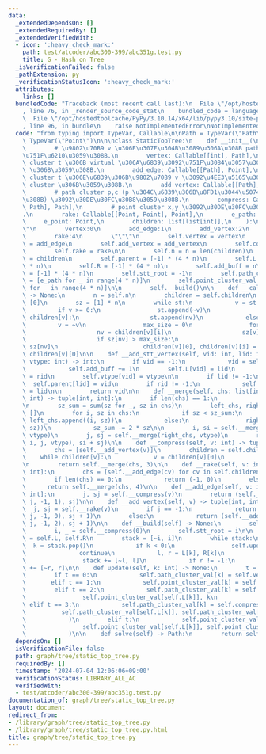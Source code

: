 ```yaml
---
data:
  _extendedDependsOn: []
  _extendedRequiredBy: []
  _extendedVerifiedWith:
  - icon: ':heavy_check_mark:'
    path: test/atcoder/abc300-399/abc351g.test.py
    title: G - Hash on Tree
  _isVerificationFailed: false
  _pathExtension: py
  _verificationStatusIcon: ':heavy_check_mark:'
  attributes:
    links: []
  bundledCode: "Traceback (most recent call last):\n  File \"/opt/hostedtoolcache/PyPy/3.10.14/x64/lib/pypy3.10/site-packages/onlinejudge_verify/documentation/build.py\"\
    , line 76, in _render_source_code_stat\n    bundled_code = language.bundle(\n\
    \  File \"/opt/hostedtoolcache/PyPy/3.10.14/x64/lib/pypy3.10/site-packages/onlinejudge_verify/languages/python.py\"\
    , line 96, in bundle\n    raise NotImplementedError\nNotImplementedError\n"
  code: "from typing import TypeVar, Callable\n\nPath = TypeVar(\"Path\")\nPoint =\
    \ TypeVar(\"Point\")\n\n\nclass StaticTopTree:\n    def __init__(\n        self,\n\
    \        # \u9802\u70B9 v \u306E\u307F\u304B\u3089\u306A\u308B path cluster \u3092\
    \u751F\u6210\u3059\u308B.\n        vertex: Callable[[int], Path],\n        # path\
    \ cluster t \u306B virtual \u306A\u6839\u3092\u751F\u3084\u3057\u3066 point cluster\
    \ \u306B\u3059\u308B.\n        add_edge: Callable[[Path], Point],\n        # point\
    \ cluster t \u306E\u6839\u306B\u9802\u70B9 v \u3092\u4EE3\u5165\u3057\u3066 path\
    \ cluster \u306B\u3059\u308B.\n        add_vertex: Callable[[Path], Point],\n\
    \        # path cluster p,c (p \u304C\u6839\u306B\u8FD1\u3044\u5074\u306B\u3042\
    \u308B) \u3092\u30DE\u30FC\u30B8\u3059\u308B.\n        compress: Callable[[Path,\
    \ Path], Path],\n        # point cluster x,y \u3092\u30DE\u30FC\u30B8\u3059\u308B\
    .\n        rake: Callable[[Point, Point], Point],\n        e_path: Path,\n   \
    \     e_point: Point,\n        children: list[list[int]],\n    ):\n        \"\"\
    \"\n        vertex:0\n        add_edge:1\n        add_vertex:2\n        compress:3\n\
    \        rake:4\n        \"\"\"\n        self.vertex = vertex\n        self.add_edge\
    \ = add_edge\n        self.add_vertex = add_vertex\n        self.compress = compress\n\
    \        self.rake = rake\n\n        self.n = n = len(children)\n        self.children\
    \ = children\n        self.parent = [-1] * (4 * n)\n        self.L = [-1] * (4\
    \ * n)\n        self.R = [-1] * (4 * n)\n        self.add_buff = n\n        self.vtype\
    \ = [-1] * (4 * n)\n        self.stt_root = -1\n        self.path_cluster_val\
    \ = [e_path for _ in range(4 * n)]\n        self.point_cluster_val = [e_point\
    \ for _ in range(4 * n)]\n\n        self.__build()\n\n    def __calc_heavy_edge(self)\
    \ -> None:\n        n = self.n\n        children = self.children\n        st =\
    \ [0]\n        sz = [1] * n\n        while st:\n            v = st.pop()\n   \
    \         if v >= 0:\n                st.append(~v)\n                for nv in\
    \ children[v]:\n                    st.append(nv)\n            else:\n       \
    \         v = ~v\n                max_size = 0\n                for i in range(len(children[v])):\n\
    \                    nv = children[v][i]\n                    sz[v] += sz[nv]\n\
    \                    if sz[nv] > max_size:\n                        max_size =\
    \ sz[nv]\n                        children[v][0], children[v][i] = children[v][i],\
    \ children[v][0]\n\n    def __add_stt_vertex(self, vid: int, lid: int, rid: int,\
    \ vtype: int) -> int:\n        if vid == -1:\n            vid = self.add_buff\n\
    \            self.add_buff += 1\n        self.L[vid] = lid\n        self.R[vid]\
    \ = rid\n        self.vtype[vid] = vtype\n\n        if lid != -1:\n          \
    \  self.parent[lid] = vid\n        if rid != -1:\n            self.parent[rid]\
    \ = lid\n\n        return vid\n\n    def __merge(self, chs: list[int], vtype:\
    \ int) -> tuple[int, int]:\n        if len(chs) == 1:\n            return chs[0]\n\
    \n        sz_sum = sum(sz for _, sz in chs)\n        left_chs, right_chs = [],\
    \ []\n        for i, sz in chs:\n            if sz < sz_sum:\n               \
    \ left_chs.append((i, sz))\n            else:\n                right_chs.append((i,\
    \ sz))\n            sz_sum -= 2 * sz\n\n        i, si = self.__merge(left_chs,\
    \ vtype)\n        j, sj = self.__merge(right_chs, vtype)\n        return (self.__add_stt_vertex(-1,\
    \ i, j, vtype), si + sj)\n\n    def __compress(self, v: int) -> tuple[int, int]:\n\
    \        chs = [self.__add_vertex(v)]\n        children = self.children\n    \
    \    while children[v]:\n            v = children[v][0]\n            chs.append(self.__add_vertex(v))\n\
    \n        return self.__merge(chs, 3)\n\n    def __rake(self, v: int) -> tuple[int,\
    \ int]:\n        chs = [self.__add_edge(cv) for cv in self.children[v][1:]]\n\
    \        if len(chs) == 0:\n            return (-1, 0)\n        else:\n      \
    \      return self.__merge(chs, 4)\n\n    def __add_edge(self, v: int) -> tuple[int,\
    \ int]:\n        j, sj = self.__compress(v)\n        return (self.__add_stt_vertex(-1,\
    \ j, -1, 1), sj)\n\n    def __add_vertex(self, v) -> tuple[int, int]:\n      \
    \  j, sj = self.__rake(v)\n        if j == -1:\n            return (self.__add_stt_vertex(v,\
    \ j, -1, 0), sj + 1)\n        else:\n            return (self.__add_stt_vertex(v,\
    \ j, -1, 2), sj + 1)\n\n    def __build(self) -> None:\n        self.__calc_heavy_edge()\n\
    \        i, _ = self.__compress(0)\n        self.stt_root = i\n\n        L, R\
    \ = self.L, self.R\n        stack = [~i, i]\n        while stack:\n          \
    \  k = stack.pop()\n            if k < 0:\n                self.update(~k)\n \
    \               continue\n            l, r = L[k], R[k]\n            if l != -1:\n\
    \                stack += [~l, l]\n            if r != -1:\n                stack\
    \ += [~r, r]\n\n    def update(self, k: int) -> None:\n        t = self.vtype[k]\n\
    \        if t == 0:\n            self.path_cluster_val[k] = self.vertex(k)\n \
    \       elif t == 1:\n            self.point_cluster_val[k] = self.add_edge(self.path_cluster_val[self.L[k]])\n\
    \        elif t == 2:\n            self.path_cluster_val[k] = self.add_vertex(\n\
    \                self.point_cluster_val[self.L[k]], k\n            )\n       \
    \ elif t == 3:\n            self.path_cluster_val[k] = self.compress(\n      \
    \          self.path_cluster_val[self.L[k]], self.path_cluster_val[self.R[k]]\n\
    \            )\n        elif t:\n            self.point_cluster_val[k] = self.rake(\n\
    \                self.point_cluster_val[self.L[k]], self.point_cluster_val[self.R[k]]\n\
    \            )\n\n    def solve(self) -> Path:\n        return self.path_cluster_val[self.stt_root]\n"
  dependsOn: []
  isVerificationFile: false
  path: graph/tree/static_top_tree.py
  requiredBy: []
  timestamp: '2024-07-04 12:06:06+09:00'
  verificationStatus: LIBRARY_ALL_AC
  verifiedWith:
  - test/atcoder/abc300-399/abc351g.test.py
documentation_of: graph/tree/static_top_tree.py
layout: document
redirect_from:
- /library/graph/tree/static_top_tree.py
- /library/graph/tree/static_top_tree.py.html
title: graph/tree/static_top_tree.py
---
```


